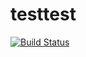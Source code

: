 # testtest

[![Build Status](https://travis-ci.org/vol4/testtest.svg?branch=master)](https://travis-ci.org/vol4/testtest)